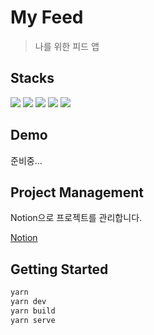 # My Feed

> 나를 위한 피드 앱

## Stacks

<div align="start">
  <img src="https://img.shields.io/badge/Vue3-4FC08D?style=for-the-badge&logo=vue.js&logoColor=white" />
  <img src="https://img.shields.io/badge/TypeScript-3178C6?style=for-the-badge&logo=typescript&logoColor=white" />
  <img src="https://img.shields.io/badge/TailwindCSS-06B6D4?style=for-the-badge&logo=tailwindcss&logoColor=white" />
  <img src="https://img.shields.io/badge/Vite-646CFF?style=for-the-badge&logo=vite&logoColor=white" />
  <img src="https://img.shields.io/badge/EsLint-4B32C3?style=for-the-badge&logo=eslint&logoColor=white" />
</div>
  
## Demo

준비중...

## Project Management

Notion으로 프로젝트를 관리합니다.

[Notion](https://assorted-poet-da7.notion.site/My-Feed-3ccef74b98174568986ec10038c6290c)

## Getting Started

```sh
yarn
yarn dev
yarn build
yarn serve
```
